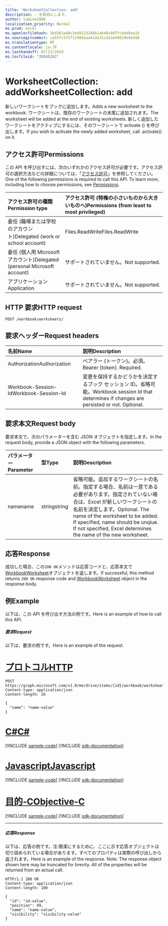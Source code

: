 ```yaml
---
title: 'WorksheetCollection: add'
description: . を有効にします。
author: lumine2008
localization_priority: Normal
ms.prod: excel
ms.openlocfilehash: 3bd363a48c3e99133246b1ab46c0d7fcb4d8aa1b
ms.sourcegitcommit: ca55fc5f5711966eaa41da31cd1ae99820e9e586
ms.translationtype: MT
ms.contentlocale: ja-JP
ms.lasthandoff: 07/13/2019
ms.locfileid: "35645262"
---
```

# <a name="worksheetcollection-add"></a><span data-ttu-id="da0dc-103">WorksheetCollection: add</span><span class="sxs-lookup"><span data-stu-id="da0dc-103">WorksheetCollection: add</span></span>

<span data-ttu-id="da0dc-104">新しいワークシートをブックに追加します。</span><span class="sxs-lookup"><span data-stu-id="da0dc-104">Adds a new worksheet to the workbook.</span></span> <span data-ttu-id="da0dc-105">ワークシートは、既存のワークシートの末尾に追加されます。</span><span class="sxs-lookup"><span data-stu-id="da0dc-105">The worksheet will be added at the end of existing worksheets.</span></span> <span data-ttu-id="da0dc-106">新しく追加したワークシートをアクティブにするには、そのワークシートで activate () を呼び出します。</span><span class="sxs-lookup"><span data-stu-id="da0dc-106">If you wish to activate the newly added worksheet, call .activate() on it.</span></span>
## <a name="permissions"></a><span data-ttu-id="da0dc-107">アクセス許可</span><span class="sxs-lookup"><span data-stu-id="da0dc-107">Permissions</span></span>
<span data-ttu-id="da0dc-p102">この API を呼び出すには、次のいずれかのアクセス許可が必要です。アクセス許可の選択方法などの詳細については、「[アクセス許可](/graph/permissions-reference)」を参照してください。</span><span class="sxs-lookup"><span data-stu-id="da0dc-p102">One of the following permissions is required to call this API. To learn more, including how to choose permissions, see [Permissions](/graph/permissions-reference).</span></span>

|<span data-ttu-id="da0dc-110">アクセス許可の種類</span><span class="sxs-lookup"><span data-stu-id="da0dc-110">Permission type</span></span>      | <span data-ttu-id="da0dc-111">アクセス許可 (特権の小さいものから大きいものへ)</span><span class="sxs-lookup"><span data-stu-id="da0dc-111">Permissions (from least to most privileged)</span></span>              |
|:--------------------|:---------------------------------------------------------|
|<span data-ttu-id="da0dc-112">委任 (職場または学校のアカウント)</span><span class="sxs-lookup"><span data-stu-id="da0dc-112">Delegated (work or school account)</span></span> | <span data-ttu-id="da0dc-113">Files.ReadWrite</span><span class="sxs-lookup"><span data-stu-id="da0dc-113">Files.ReadWrite</span></span>    |
|<span data-ttu-id="da0dc-114">委任 (個人用 Microsoft アカウント)</span><span class="sxs-lookup"><span data-stu-id="da0dc-114">Delegated (personal Microsoft account)</span></span> | <span data-ttu-id="da0dc-115">サポートされていません。</span><span class="sxs-lookup"><span data-stu-id="da0dc-115">Not supported.</span></span>    |
|<span data-ttu-id="da0dc-116">アプリケーション</span><span class="sxs-lookup"><span data-stu-id="da0dc-116">Application</span></span> | <span data-ttu-id="da0dc-117">サポートされていません。</span><span class="sxs-lookup"><span data-stu-id="da0dc-117">Not supported.</span></span> |

## <a name="http-request"></a><span data-ttu-id="da0dc-118">HTTP 要求</span><span class="sxs-lookup"><span data-stu-id="da0dc-118">HTTP request</span></span>
<!-- { "blockType": "ignored" } -->
```http
POST /workbook/worksheets/

```
## <a name="request-headers"></a><span data-ttu-id="da0dc-119">要求ヘッダー</span><span class="sxs-lookup"><span data-stu-id="da0dc-119">Request headers</span></span>
| <span data-ttu-id="da0dc-120">名前</span><span class="sxs-lookup"><span data-stu-id="da0dc-120">Name</span></span>       | <span data-ttu-id="da0dc-121">説明</span><span class="sxs-lookup"><span data-stu-id="da0dc-121">Description</span></span>|
|:---------------|:----------|
| <span data-ttu-id="da0dc-122">Authorization</span><span class="sxs-lookup"><span data-stu-id="da0dc-122">Authorization</span></span>  | <span data-ttu-id="da0dc-p103">ベアラー {トークン}。必須。</span><span class="sxs-lookup"><span data-stu-id="da0dc-p103">Bearer {token}. Required.</span></span> |
| <span data-ttu-id="da0dc-125">Workbook-Session-Id</span><span class="sxs-lookup"><span data-stu-id="da0dc-125">Workbook-Session-Id</span></span>  | <span data-ttu-id="da0dc-p104">変更を保持するかどうかを決定するブック セッション ID。省略可能。</span><span class="sxs-lookup"><span data-stu-id="da0dc-p104">Workbook session Id that determines if changes are persisted or not. Optional.</span></span>|

## <a name="request-body"></a><span data-ttu-id="da0dc-128">要求本文</span><span class="sxs-lookup"><span data-stu-id="da0dc-128">Request body</span></span>
<span data-ttu-id="da0dc-129">要求本文で、次のパラメーターを含む JSON オブジェクトを指定します。</span><span class="sxs-lookup"><span data-stu-id="da0dc-129">In the request body, provide a JSON object with the following parameters.</span></span>

| <span data-ttu-id="da0dc-130">パラメーター</span><span class="sxs-lookup"><span data-stu-id="da0dc-130">Parameter</span></span>    | <span data-ttu-id="da0dc-131">型</span><span class="sxs-lookup"><span data-stu-id="da0dc-131">Type</span></span>   |<span data-ttu-id="da0dc-132">説明</span><span class="sxs-lookup"><span data-stu-id="da0dc-132">Description</span></span>|
|:---------------|:--------|:----------|
|<span data-ttu-id="da0dc-133">name</span><span class="sxs-lookup"><span data-stu-id="da0dc-133">name</span></span>|<span data-ttu-id="da0dc-134">string</span><span class="sxs-lookup"><span data-stu-id="da0dc-134">string</span></span>|<span data-ttu-id="da0dc-p105">省略可能。追加するワークシートの名前。指定する場合、名前は一意である必要があります。指定されていない場合は、Excel が新しいワークシートの名前を決定します。</span><span class="sxs-lookup"><span data-stu-id="da0dc-p105">Optional. The name of the worksheet to be added. If specified, name should be unqiue. If not specified, Excel determines the name of the new worksheet.</span></span>|

## <a name="response"></a><span data-ttu-id="da0dc-139">応答</span><span class="sxs-lookup"><span data-stu-id="da0dc-139">Response</span></span>

<span data-ttu-id="da0dc-140">成功した場合、この`200 OK`メソッドは応答コードと、応答本文で[WorkbookWorksheet](../resources/worksheet.md)オブジェクトを返します。</span><span class="sxs-lookup"><span data-stu-id="da0dc-140">If successful, this method returns `200 OK` response code and [WorkbookWorksheet](../resources/worksheet.md) object in the response body.</span></span>

## <a name="example"></a><span data-ttu-id="da0dc-141">例</span><span class="sxs-lookup"><span data-stu-id="da0dc-141">Example</span></span>
<span data-ttu-id="da0dc-142">以下は、この API を呼び出す方法の例です。</span><span class="sxs-lookup"><span data-stu-id="da0dc-142">Here is an example of how to call this API.</span></span>
##### <a name="request"></a><span data-ttu-id="da0dc-143">要求</span><span class="sxs-lookup"><span data-stu-id="da0dc-143">Request</span></span>
<span data-ttu-id="da0dc-144">以下は、要求の例です。</span><span class="sxs-lookup"><span data-stu-id="da0dc-144">Here is an example of the request.</span></span>

# <a name="httptabhttp"></a>[<span data-ttu-id="da0dc-145">プロトコル</span><span class="sxs-lookup"><span data-stu-id="da0dc-145">HTTP</span></span>](#tab/http)
<!-- {
  "blockType": "request",
  "name": "worksheetcollection_add"
}-->
```http
POST https://graph.microsoft.com/v1.0/me/drive/items/{id}/workbook/worksheets/add
Content-type: application/json
Content-length: 26

{
  "name": "name-value"
}
```
# <a name="ctabcsharp"></a>[<span data-ttu-id="da0dc-146">C#</span><span class="sxs-lookup"><span data-stu-id="da0dc-146">C#</span></span>](#tab/csharp)
[!INCLUDE [sample-code](../includes/snippets/csharp/worksheetcollection-add-csharp-snippets.md)]
[!INCLUDE [sdk-documentation](../includes/snippets/snippets-sdk-documentation-link.md)]

# <a name="javascripttabjavascript"></a>[<span data-ttu-id="da0dc-147">Javascript</span><span class="sxs-lookup"><span data-stu-id="da0dc-147">Javascript</span></span>](#tab/javascript)
[!INCLUDE [sample-code](../includes/snippets/javascript/worksheetcollection-add-javascript-snippets.md)]
[!INCLUDE [sdk-documentation](../includes/snippets/snippets-sdk-documentation-link.md)]

# <a name="objective-ctabobjc"></a>[<span data-ttu-id="da0dc-148">目的-C</span><span class="sxs-lookup"><span data-stu-id="da0dc-148">Objective-C</span></span>](#tab/objc)
[!INCLUDE [sample-code](../includes/snippets/objc/worksheetcollection-add-objc-snippets.md)]
[!INCLUDE [sdk-documentation](../includes/snippets/snippets-sdk-documentation-link.md)]

---


##### <a name="response"></a><span data-ttu-id="da0dc-149">応答</span><span class="sxs-lookup"><span data-stu-id="da0dc-149">Response</span></span>
<span data-ttu-id="da0dc-p106">以下は、応答の例です。注:簡潔にするために、ここに示す応答オブジェクトは切り詰められている場合があります。すべてのプロパティは実際の呼び出しから返されます。</span><span class="sxs-lookup"><span data-stu-id="da0dc-p106">Here is an example of the response. Note: The response object shown here may be truncated for brevity. All of the properties will be returned from an actual call.</span></span>
<!-- {
  "blockType": "response",
  "truncated": true,
  "@odata.type": "microsoft.graph.workbookWorksheet"
} -->
```http
HTTP/1.1 200 OK
Content-type: application/json
Content-length: 100

{
  "id": "id-value",
  "position": 99,
  "name": "name-value",
  "visibility": "visibility-value"
}
```

<!-- uuid: 8fcb5dbc-d5aa-4681-8e31-b001d5168d79
2015-10-25 14:57:30 UTC -->
<!-- {
  "type": "#page.annotation",
  "description": "WorksheetCollection: add",
  "keywords": "",
  "section": "documentation",
  "tocPath": "",
  "suppressions": [
  ]
}-->
